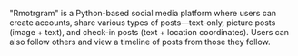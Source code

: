 "Rmotrgram" is a Python-based social media platform where users can create accounts, share various types of posts—text-only, picture posts (image + text), and check-in posts (text + location coordinates).
Users can also follow others and view a timeline of posts from those they follow.
